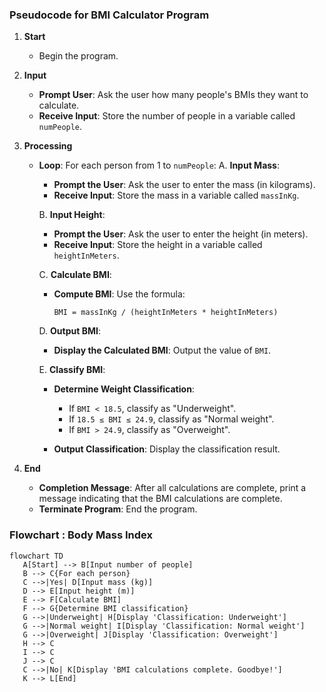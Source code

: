 ### Pseudocode for BMI Calculator Program

1. **Start**
   - Begin the program.

2. **Input**
   - **Prompt User**: Ask the user how many people's BMIs they want to calculate.
   - **Receive Input**: Store the number of people in a variable called `numPeople`.

3. **Processing**
   - **Loop**: For each person from 1 to `numPeople`:
     A. **Input Mass**:
        - **Prompt the User**: Ask the user to enter the mass (in kilograms).
        - **Receive Input**: Store the mass in a variable called `massInKg`.
     
     B. **Input Height**:
        - **Prompt the User**: Ask the user to enter the height (in meters).
        - **Receive Input**: Store the height in a variable called `heightInMeters`.
     
     C. **Calculate BMI**:
        - **Compute BMI**: Use the formula:
          ```
          BMI = massInKg / (heightInMeters * heightInMeters)
          ```

     D. **Output BMI**:
        - **Display the Calculated BMI**: Output the value of `BMI`.
     
     E. **Classify BMI**:
        - **Determine Weight Classification**:
          - If `BMI < 18.5`, classify as "Underweight".
          - If `18.5 ≤ BMI ≤ 24.9`, classify as "Normal weight".
          - If `BMI > 24.9`, classify as "Overweight".
        
        - **Output Classification**: Display the classification result.

4. **End**
   - **Completion Message**: After all calculations are complete, print a message indicating that the BMI calculations are complete.
   - **Terminate Program**: End the program.

### Flowchart : Body Mass Index

 ```mermaid
flowchart TD
    A[Start] --> B[Input number of people]
    B --> C{For each person}
    C -->|Yes| D[Input mass (kg)]
    D --> E[Input height (m)]
    E --> F[Calculate BMI]
    F --> G{Determine BMI classification}
    G -->|Underweight| H[Display 'Classification: Underweight']
    G -->|Normal weight| I[Display 'Classification: Normal weight']
    G -->|Overweight| J[Display 'Classification: Overweight']
    H --> C
    I --> C
    J --> C
    C -->|No| K[Display 'BMI calculations complete. Goodbye!']
    K --> L[End]

